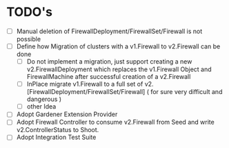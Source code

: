 # TODO's

- [ ] Manual deletion of FirewallDeployment/FirewallSet/Firewall is not possible
- [ ] Define how Migration of clusters with a v1.Firewall to v2.Firewall can be done
  - [ ] Do not implement a migration, just support creating a new v2.FirewallDeployment which replaces the v1.Firewall Object and FirewallMachine after successful creation of a v2.Firewall
  - [ ] InPlace migrate v1.Firewall to a full set of v2.[FirewallDeployment/FirewallSet/Firewall] ( for sure very difficult and dangerous )
  - [ ] other Idea
- [ ] Adopt Gardener Extension Provider
- [ ] Adopt Firewall Controller to consume v2.Firewall from Seed and write v2.ControllerStatus to Shoot.
- [ ] Adopt Integration Test Suite
